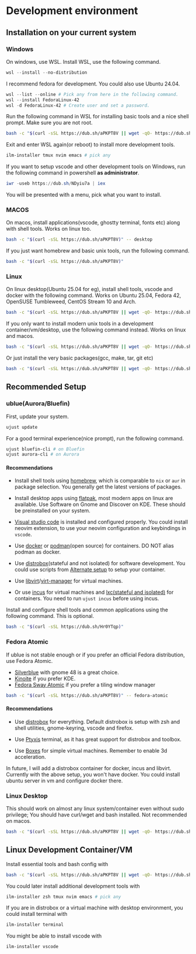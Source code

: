 # Development environment

## Installation on your current system


### Windows

On windows, use WSL. Install WSL, use  the following command.

```powershell
wsl --install --no-distribution
```

I recommend fedora for development. You could also use Ubuntu 24.04.

```powershell
wsl --list --online # Pick any from here in the following command.
wsl --install FedoraLinux-42
wsl -d FedoraLinux-42 # Create user and set a password.
```

Run the following command in WSL for installing basic tools and a nice shell prompt. Make sure you are not root.

```bash
bash -c "$(curl -sSL https://dub.sh/aPKPT8V || wget -qO- https://dub.sh/aPKPT8V)" -- wslbox
```

Exit and enter WSL again(or reboot) to install more development tools.

```bash
ilm-installer tmux nvim emacs # pick any
```

If you want to setup vscode and other development tools on Windows, run the following command in powershell **as administrator**.

```powershell
iwr -useb https://dub.sh/NDyiu7a | iex
```

You will be presented with a menu, pick what you want to install.


### MACOS

On macos, install applications(vscode, ghostty terminal, fonts etc) along with shell tools. Works on linux too.

```bash
bash -c "$(curl -sSL https://dub.sh/aPKPT8V)" -- desktop
```

If you just want homebrew and basic unix tools, run the following command.

```bash
bash -c "$(curl -sSL https://dub.sh/aPKPT8V)"
```

### Linux

On linux desktop(Ubuntu 25.04 for eg), install shell tools, vscode and docker with the following command. Works on Ubuntu 25.04, Fedora 42, OpenSUSE Tumbleweed, CentOS Stream 10 and Arch.

```bash
bash -c "$(curl -sSL https://dub.sh/aPKPT8V || wget -qO- https://dub.sh/aPKPT8V)" -- dev
```

If you only want to install modern unix tools in a development container/vm/desktop, use the following command instead. Works on linux and macos.

```bash
bash -c "$(curl -sSL https://dub.sh/aPKPT8V || wget -qO- https://dub.sh/aPKPT8V)" -- shell
```

Or just install the very basic packages(gcc, make, tar, git etc)

```bash
bash -c "$(curl -sSL https://dub.sh/aPKPT8V || wget -qO- https://dub.sh/aPKPT8V)"
```


## Recommended Setup


### ublue(Aurora/Bluefin)

First, update your system.

```bash
ujust update
```

For a good terminal experience(nice prompt), run the following command.

```bash
ujust bluefin-cli # on Bluefin
ujust aurora-cli # on Aurora
```


#### Recommendations

  - Install shell tools using [homebrew](https://brew.sh), which is comparable to `nix` or `aur` in package selection. You generally get the latest versions of packages.

  - Install desktop apps using [flatpak](https://flathub.org), most modern apps on linux are available. Use Software on Gnome and Discover on KDE. These should be preinstalled on your system.

  - [Visual studio code](https://code.visualstudio.com) is installed and configured properly. You could install neovim extension, to use your neovim configuration and keybindings in `vscode`.

  - Use [docker](https://docker.com) or [podman](https://podman.io)(open source) for containers. DO NOT alias podman as docker.

  - Use [distrobox](https://distrobox.it)(stateful and not isolated) for software development. You could use scripts from [Alternate setup](https://github.com/pervezfunctor/dotfiles/blob/main/docs/alternate-setup.md#alternate-setup) to setup your container.

  - Use [libvirt](https://libvirt.org)/[virt-manager](https://virt-manager.org) for virtual machines.

  - Or use [incus](https://linuxcontainers.org/incus) for virtual machines and [lxc(stateful and isolated)](https://linuxcontainers.org/lxc) for containers. You need to run `ujust incus` before using incus.


Install and configure shell tools and common applications using the following command. This is optional.

```bash
bash -c "$(curl -sSL https://dub.sh/Hr0YTqp)"
```


### Fedora Atomic

If ublue is not stable enough or if you prefer an official Fedora distribution, use Fedora Atomic.

  - [Silverblue](https://fedoraproject.org/atomic-desktops/silverblue) with gnome 48 is a great choice.
  - [Kinoite](https://fedoraproject.org/atomic-desktops/kinoite) if you prefer KDE.
  - [Fedora Sway Atomic](https://fedoraproject.org/atomic-desktops/sway) if you prefer a tiling window manager

```bash
bash -c "$(curl -sSL https://dub.sh/aPKPT8V)" -- fedora-atomic
```

#### Recommendations

  - Use [distrobox](https://distrobox.it) for everything. Default distrobox is setup with zsh and shell utilities, gnome-keyring, vscode and firefox.

  - Use [Ptyxis](https://gitlab.gnome.org/chergert/ptyxis) terminal, as it has great support for distrobox and toolbox.

  - Use [Boxes](https://apps.gnome.org/Boxes) for simple virtual machines. Remember to enable 3d acceleration.


In future, I will add a distrobox container for docker, incus and libvirt. Currently with the above setup, you won't have docker. You could install ubuntu server in vm and configure docker there.


### Linux Desktop

This should work on almost any linux system/container even without sudo privilege; You should have curl/wget and bash installed. Not recommended on macos.

```bash
bash -c "$(curl -sSL https://dub.sh/aPKPT8V || wget -qO- https://dub.sh/aPKPT8V)" -- generic
```


## Linux Development Container/VM

Install essential tools and bash config with

```bash
bash -c "$(curl -sSL https://dub.sh/aPKPT8V || wget -qO- https://dub.sh/aPKPT8V)" -- slimbox
```

You could later install additional development tools with

```bash
ilm-installer zsh tmux nvim emacs # pick any
```

If you are in distrobox or a virtual machine with desktop environment, you could install terminal with

```bash
ilm-installer terminal
```

You might be able to install vscode with

```bash
ilm-installer vscode
```
